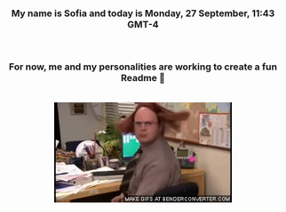


<div align="center">
<h3 >My name is Sofia and today is Monday, 27 September, 11:43 GMT-4</h3><br>
<h3 >For now, me and my personalities are working to create a fun Readme 👋
</h3><br>
<img src='img/dwight.gif' alt='working...'/>
</div>
